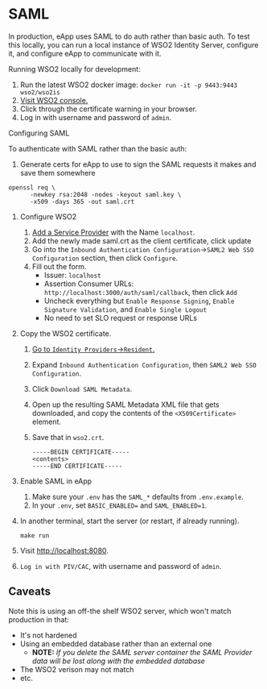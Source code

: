 # SAML

In production, eApp uses SAML to do auth rather than basic auth. To test this locally, you can run a local instance of WSO2 Identity Server, configure it, and configure eApp to communicate with it.

Running WSO2 locally for development:

1. Run the latest WSO2 docker image: `docker run -it -p 9443:9443 wso2/wso2is`
2. [Visit WSO2 console.](https://localhost:9443/carbon)
3. Click through the certificate warning in your browser.
4. Log in with username and password of `admin`.


Configuring SAML

To authenticate with SAML rather than the basic auth:

1. Generate certs for eApp to use to sign the SAML requests it makes and save them somewhere

```
openssl req \
      -newkey rsa:2048 -nodes -keyout saml.key \
      -x509 -days 365 -out saml.crt
```

1. Configure WSO2
    1. [Add a Service Provider](https://localhost:9443/carbon/application/add-service-provider.jsp) with the Name `localhost`.
    1. Add the newly made saml.crt as the client certificate, click update
    1. Go into the `Inbound Authentication Configuration`->`SAML2 Web SSO Configuration` section, then click `Configure`.
    1. Fill out the form.
        - Issuer: `localhost`
        - Assertion Consumer URLs: `http://localhost:3000/auth/saml/callback`, then click `Add` <!-- this should match SAML_CONSUMER_SERVICE_URL -->
        - Uncheck everything but `Enable Response Signing`, `Enable Signature Validation`, and `Enable Single Logout`
        - No need to set SLO request or response URLs
1. Copy the WSO2 certificate.
    1. [Go to `Identity Providers`->`Resident`.](https://localhost:9443/carbon/idpmgt/idp-mgt-edit-local.jsp)
    1. Expand `Inbound Authentication Configuration`, then `SAML2 Web SSO Configuration`.
    1. Click `Download SAML Metadata`.
    1. Open up the resulting SAML Metadata XML file that gets downloaded, and copy the contents of the `<X509Certificate>` element.
    1. Save that in `wso2.crt`.

        ```
        -----BEGIN CERTIFICATE-----
        <contents>
        -----END CERTIFICATE-----
        ```

1. Enable SAML in eApp
    1. Make sure your `.env` has the `SAML_*` defaults from `.env.example`.
    1. In your `.env`, set `BASIC_ENABLED=` and `SAML_ENABLED=1`.
1. In another terminal, start the server (or restart, if already running).

    ```shell
    make run
    ```

1. Visit [http://localhost:8080](http://localhost:8080).
1. `Log in with PIV/CAC`, with username and password of `admin`.

## Caveats

Note this is using an off-the shelf WSO2 server, which won't match production in that:

* It's not hardened
* Using an embedded database rather than an external one
    * **NOTE:** *If you delete the SAML server container the SAML Provider data will be lost along with the embedded database*
* The WSO2 verison may not match
* etc.
